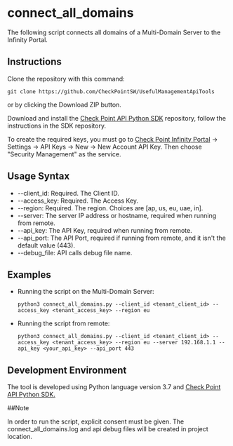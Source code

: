 # connect_all_domains

The following script connects all domains of a Multi-Domain Server to the Infinity Portal.

## Instructions
Clone the repository with this command:
```git
git clone https://github.com/CheckPointSW/UsefulManagementApiTools
```
or by clicking the Download ZIP button. 

Download and install the [Check Point API Python SDK](https://github.com/CheckPointSW/cp_mgmt_api_python_sdk) 
repository, follow the instructions in the SDK repository.

To create the required keys, you must go to [Check Point Infinity Portal](https://portal.checkpoint.com) -> Settings -> API Keys -> New -> New Account API Key.
Then choose "Security Management" as the service.

## Usage Syntax

* --client_id: Required. The Client ID.
* --access_key: Required. The Access Key.
* --region: Required. The region. Choices are [ap, us, eu, uae, in].
* --server: The server IP address or hostname, required when running from remote.
* --api_key: The API Key, required when running from remote.
* --api_port: The API Port, required if running from remote, and it isn't the default value (443).
* --debug_file: API calls debug file name.

## Examples

* Running the script on the Multi-Domain Server:

    `python3 connect_all_domains.py --client_id <tenant_client_id> --access_key <tenant_access_key> --region eu`

* Running the script from remote:

    `python3 connect_all_domains.py --client_id <tenant_client_id> --access_key <tenant_access_key> --region eu --server 192.168.1.1 --api_key <your_api_key> --api_port 443`

## Development Environment

The tool is developed using Python language version 3.7 and [Check Point API Python SDK.](https://github.com/CheckPoint-APIs-Team/cpapi-python-sdk)

##Note

In order to run the script, explicit consent must be given.
The connect_all_domains.log and api debug files will be created in project location.
